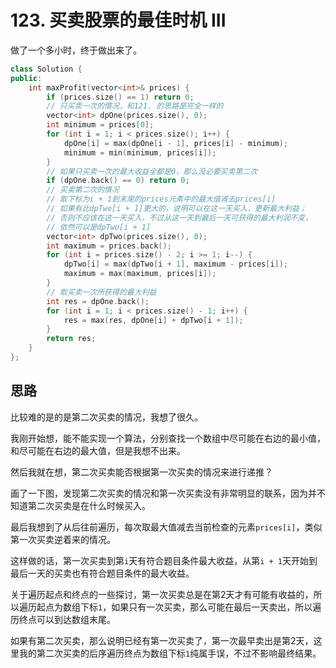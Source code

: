 # 123. 买卖股票的最佳时机 III
做了一个多小时，终于做出来了。
```c++
class Solution {
public:
    int maxProfit(vector<int>& prices) {
        if (prices.size() == 1) return 0;
        // 只买卖一次的情况，和121. 的思路是完全一样的
        vector<int> dpOne(prices.size(), 0);
        int minimum = prices[0];
        for (int i = 1; i < prices.size(); i++) {
            dpOne[i] = max(dpOne[i - 1], prices[i] - minimum);
            minimum = min(minimum, prices[i]);
        }
        // 如果只买卖一次的最大收益全都是0，那么没必要买卖第二次
        if (dpOne.back() == 0) return 0;
        // 买卖第二次的情况
        // 取下标为i + 1到末尾的prices元素中的最大值减去prices[i]
        // 如果有比dpTwo[i + 1]更大的，说明可以在这一天买入，更新最大利益；
        // 否则不应该在这一天买入，不过从这一天到最后一天可获得的最大利润不变，
        // 依然可以是dpTwo[i + 1]
        vector<int> dpTwo(prices.size(), 0);
        int maximum = prices.back();
        for (int i = prices.size() - 2; i >= 1; i--) {
            dpTwo[i] = max(dpTwo[i + 1], maximum - prices[i]);
            maximum = max(maximum, prices[i]);
        }
        // 取买卖一次所获得的最大利益
        int res = dpOne.back();
        for (int i = 1; i < prices.size() - 1; i++) {
            res = max(res, dpOne[i] + dpTwo[i + 1]);
        }
        return res;
    }
};
```
## 思路
比较难的是的是第二次买卖的情况，我想了很久。

我刚开始想，能不能实现一个算法，分别查找一个数组中尽可能在右边的最小值，和尽可能在右边的最大值，但是我想不出来。

然后我就在想，第二次买卖能否根据第一次买卖的情况来进行递推？

画了一下图，发现第二次买卖的情况和第一次买卖没有非常明显的联系，因为并不知道第二次买卖是在什么时候买入。

最后我想到了从后往前遍历，每次取最大值减去当前检查的元素`prices[i]`，类似第一次买卖逆着来的情况。

这样做的话，第一次买卖到第`i`天有符合题目条件最大收益，从第`i + 1`天开始到最后一天的买卖也有符合题目条件的最大收益。

关于遍历起点和终点的一些探讨，第一次买卖总是在第2天才有可能有收益的，所以遍历起点为数组下标`1`，如果只有一次买卖，那么可能在最后一天卖出，所以遍历终点可以到达数组末尾。

如果有第二次买卖，那么说明已经有第一次买卖了，第一次最早卖出是第2天，这里我的第二次买卖的后序遍历终点为数组下标`1`纯属手误，不过不影响最终结果。